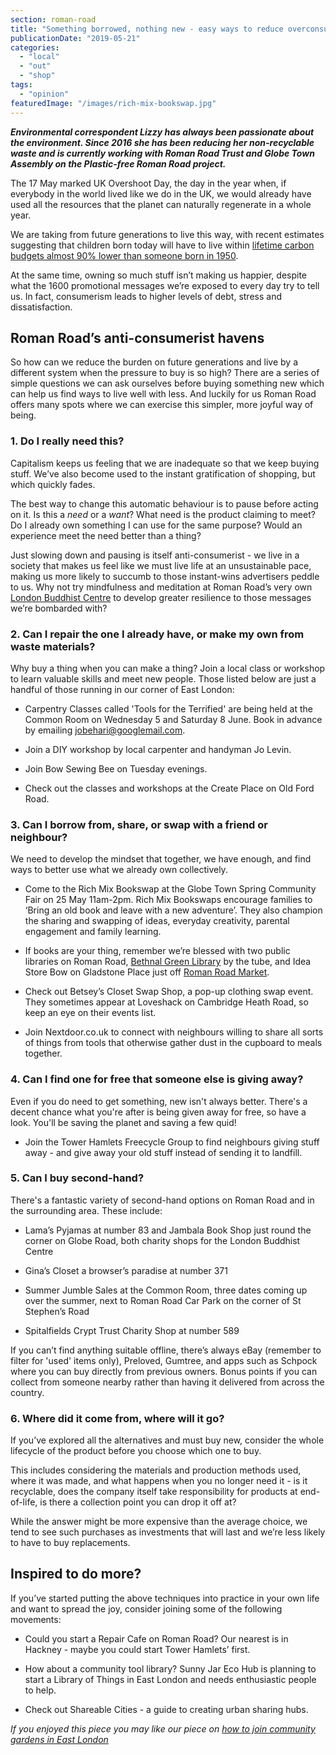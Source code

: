 ```yaml
---
section: roman-road
title: "Something borrowed, nothing new - easy ways to reduce overconsumption"
publicationDate: "2019-05-21"
categories: 
  - "local"
  - "out"
  - "shop"
tags: 
  - "opinion"
featuredImage: "/images/rich-mix-bookswap.jpg"
---
```


**_Environmental correspondent Lizzy has always been passionate about the environment. Since 2016 she has been reducing her non-recyclable waste and is currently working with Roman Road Trust and Globe Town Assembly on the Plastic-free Roman Road project._**

The 17 May marked UK Overshoot Day, the day in the year when, if everybody in the world lived like we do in the UK, we would already have used all the resources that the planet can naturally regenerate in a whole year.

We are taking from future generations to live this way, with recent estimates suggesting that children born today will have to live within [lifetime carbon budgets almost 90% lower than someone born in 1950](https://www.theguardian.com/environment/2019/apr/10/climate-crisis-todays-children-face-lives-with-tiny-carbon-footprints).

At the same time, owning so much stuff isn’t making us happier, despite what the 1600 promotional messages we’re exposed to every day try to tell us. In fact, consumerism leads to higher levels of debt, stress and dissatisfaction.

## **Roman Road’s anti-consumerist havens**

So how can we reduce the burden on future generations and live by a different system when the pressure to buy is so high? There are a series of simple questions we can ask ourselves before buying something new which can help us find ways to live well with less. And luckily for us Roman Road offers many spots where we can exercise this simpler, more joyful way of being.

### **1\. Do I really need this?**

Capitalism keeps us feeling that we are inadequate so that we keep buying stuff. We’ve also become used to the instant gratification of shopping, but which quickly fades.  
  
The best way to change this automatic behaviour is to pause before acting on it. Is this a _need_ or a _want_? What need is the product claiming to meet? Do I already own something I can use for the same purpose? Would an experience meet the need better than a thing?

Just slowing down and pausing is itself anti-consumerist - we live in a society that makes us feel like we must live life at an unsustainable pace, making us more likely to succumb to those instant-wins advertisers peddle to us. Why not try mindfulness and meditation at Roman Road’s very own [London Buddhist Centre](https://romanroadlondon.com/london-buddhist-centre-east-london/) to develop greater resilience to those messages we’re bombarded with?

### **2\. Can I repair the one I already have, or make my own from waste materials?**

Why buy a thing when you can make a thing? Join a local class or workshop to learn valuable skills and meet new people. Those listed below are just a handful of those running in our corner of East London:

- Carpentry Classes called 'Tools for the Terrified' are being held at the Common Room on Wednesday 5 and Saturday 8 June. Book in advance by emailing jobehari@googlemail.com.

- Join a DIY workshop by local carpenter and handyman Jo Levin.

- Join Bow Sewing Bee on Tuesday evenings.

- Check out the classes and workshops at the Create Place on Old Ford Road.

### **3\. Can I borrow from, share, or swap with a friend or neighbour?**

We need to develop the mindset that together, we have enough, and find ways to better use what we already own collectively.

- Come to the Rich Mix Bookswap at the Globe Town Spring Community Fair on 25 May 11am-2pm. Rich Mix Bookswaps encourage families to ‘Bring an old book and leave with a new adventure’. They also champion the sharing and swapping of ideas, everyday creativity, parental engagement and family learning.

- If books are your thing, remember we’re blessed with two public libraries on Roman Road, [Bethnal Green Library](https://romanroadlondon.com/bethnal-green-library-history/) by the tube, and Idea Store Bow on Gladstone Place just off [Roman Road Market](https://romanroadlondon.com/market/).

- Check out Betsey’s Closet Swap Shop, a pop-up clothing swap event. They sometimes appear at Loveshack on Cambridge Heath Road, so keep an eye on their events list.

- Join Nextdoor.co.uk to connect with neighbours willing to share all sorts of things from tools that otherwise gather dust in the cupboard to meals together.

### **4\. Can I find one for free that someone else is giving away?**

Even if you do need to get something, new isn't always better. There's a decent chance what you're after is being given away for free, so have a look. You'll be saving the planet and saving a few quid!

- Join the Tower Hamlets Freecycle Group to find neighbours giving stuff away - and give away your old stuff instead of sending it to landfill.

### **5\. Can I buy second-hand?**

There's a fantastic variety of second-hand options on Roman Road and in the surrounding area. These include:

- Lama’s Pyjamas at number 83 and Jambala Book Shop just round the corner on Globe Road, both charity shops for the London Buddhist Centre

- Gina’s Closet a browser’s paradise at number 371

- Summer Jumble Sales at the Common Room, three dates coming up over the summer, next to Roman Road Car Park on the corner of St Stephen’s Road

- Spitalfields Crypt Trust Charity Shop at number 589

If you can’t find anything suitable offline, there’s always eBay (remember to filter for 'used' items only), Preloved, Gumtree, and apps such as Schpock where you can buy directly from previous owners. Bonus points if you can collect from someone nearby rather than having it delivered from across the country.

### **6\. Where did it come from, where will it go?**

If you’ve explored all the alternatives and must buy new, consider the whole lifecycle of the product before you choose which one to buy.

This includes considering the materials and production methods used, where it was made, and what happens when you no longer need it - is it recyclable, does the company itself take responsibility for products at end-of-life, is there a collection point you can drop it off at?  
  
While the answer might be more expensive than the average choice, we tend to see such purchases as investments that will last and we’re less likely to have to buy replacements.

## **Inspired to do more?**

If you’ve started putting the above techniques into practice in your own life and want to spread the joy, consider joining some of the following movements:

- Could you start a Repair Cafe on Roman Road? Our nearest is in Hackney - maybe you could start Tower Hamlets’ first.

- How about a community tool library? Sunny Jar Eco Hub is planning to start a Library of Things in East London and needs enthusiastic people to help.

- Check out Shareable Cities - a guide to creating urban sharing hubs.

_If you enjoyed this piece you may like our piece on [how to join community gardens in East London](https://romanroadlondon.com/move-to-london-become-a-gardener/)_
